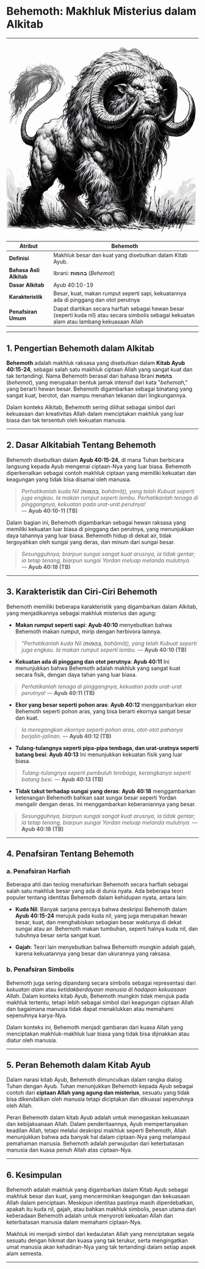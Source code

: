 # Behemoth: Makhluk Misterius dalam Alkitab

---

![Ilustrasi Gambar Makhluk Mitologi Behemoth](img/behemoth.jpg)

| **Atribut** | Behemoth |
|---|---|
| **Definisi** | Makhluk besar dan kuat yang disebutkan dalam Kitab Ayub.|
| **Bahasa Asli Alkitab**  | Ibrani: **בהמות** (*Behemot*) |
| **Dasar Alkitab** | Ayub 40:10-19 |
| **Karakteristik** | Besar, kuat, makan rumput seperti sapi, kekuatannya ada di pinggang dan otot perutnya |
| **Penafsiran Umum** | Dapat diartikan secara harfiah sebagai hewan besar (seperti kuda nil) atau secara simbolis sebagai kekuatan alam atau lambang kekuasaan Allah |

---

## 1. Pengertian Behemoth dalam Alkitab

**Behemoth** adalah makhluk raksasa yang disebutkan dalam **Kitab Ayub 40:15-24**, sebagai salah satu makhluk ciptaan Allah yang sangat kuat dan tak tertandingi. Nama Behemoth berasal dari bahasa Ibrani **בהמות** (*behemot*), yang merupakan bentuk jamak intensif dari kata "*behemah*," yang berarti hewan besar. Behemoth digambarkan sebagai binatang yang sangat kuat, berotot, dan mampu menahan tekanan dari lingkungannya.

Dalam konteks Alkitab, Behemoth sering dilihat sebagai simbol dari kekuasaan dan kreativitas Allah dalam menciptakan makhluk yang luar biasa dan tak tersentuh oleh kekuatan manusia.

---

## 2. Dasar Alkitabiah Tentang Behemoth

Behemoth disebutkan dalam **Ayub 40:15-24**, di mana Tuhan berbicara langsung kepada Ayub mengenai ciptaan-Nya yang luar biasa. Behemoth diperkenalkan sebagai contoh makhluk ciptaan yang memiliki kekuatan dan keagungan yang tidak bisa disamai oleh manusia.

> *Perhatikanlah kuda Nil (**בַּהֲמוֹת**, bahămôṯ), yang telah Kubuat seperti juga engkau. Ia makan rumput seperti lembu.*
> *Perhatikanlah tenaga di pinggangnya, kekuatan pada urat-urat perutnya!*  
> — **Ayub 40:10-11 (TB)**

Dalam bagian ini, Behemoth digambarkan sebagai hewan raksasa yang memiliki kekuatan luar biasa di pinggang dan perutnya, yang menunjukkan daya tahannya yang luar biasa. Behemoth hidup di dekat air, tidak tergoyahkan oleh sungai yang deras, dan minum dari sungai besar.

> *Sesungguhnya, biarpun sungai sangat kuat arusnya, ia tidak gentar; ia tetap tenang, biarpun sungai Yordan meluap melanda mulutnya.*  
> — **Ayub 40:18 (TB)**

---

## 3. Karakteristik dan Ciri-Ciri Behemoth

Behemoth memiliki beberapa karakteristik yang digambarkan dalam Alkitab, yang menjadikannya sebagai makhluk misterius dan agung:

- **Makan rumput seperti sapi**: **Ayub 40:10** menyebutkan bahwa Behemoth makan rumput, mirip dengan herbivora lainnya.

> *"Perhatikanlah kuda Nil (**בַּהֲמוֹת**, bahămôṯ), yang telah Kubuat seperti juga engkau. Ia makan rumput seperti lembu.*
> — **Ayub 40:10 (TB)**
  
- **Kekuatan ada di pinggang dan otot perutnya**: **Ayub 40:11** Ini menunjukkan bahwa Behemoth adalah makhluk yang sangat kuat secara fisik, dengan daya tahan yang luar biasa.

> *Perhatikanlah tenaga di pinggangnya, kekuatan pada urat-urat perutnya!*
> — **Ayub 40:11 (TB)**
  
- **Ekor yang besar seperti pohon aras**: **Ayub 40:12** menggambarkan ekor Behemoth seperti pohon aras, yang bisa berarti ekornya sangat besar dan kuat.

> *Ia meregangkan ekornya seperti pohon aras, otot-otot pahanya berjalin-jalinan.*
> — **Ayub 40:12 (TB)**
  
- **Tulang-tulangnya seperti pipa-pipa tembaga, dan urat-uratnya seperti batang besi**: **Ayub 40:13** Ini menunjukkan kekuatan fisik yang luar biasa.

> *Tulang-tulangnya seperti pembuluh tembaga, kerangkanya seperti batang besi.*
> — **Ayub 40:13 (TB)**

- **Tidak takut terhadap sungai yang deras**: **Ayub 40:18** menggambarkan ketenangan Behemoth bahkan saat sungai besar seperti Yordan mengalir dengan deras. Ini menggambarkan keberaniannya yang besar.

> *Sesungguhnya, biarpun sungai sangat kuat arusnya, ia tidak gentar; ia tetap tenang, biarpun sungai Yordan meluap melanda mulutnya.*
> — **Ayub 40:18 (TB)**

---

## 4. Penafsiran Tentang Behemoth

### a. Penafsiran Harfiah

Beberapa ahli dan teolog menafsirkan Behemoth secara harfiah sebagai salah satu makhluk besar yang ada di dunia nyata. Ada beberapa teori populer tentang identitas Behemoth dalam kehidupan nyata, antara lain:

- **Kuda Nil**: Banyak sarjana percaya bahwa deskripsi Behemoth dalam **Ayub 40:15-24** merujuk pada kuda nil, yang juga merupakan hewan besar, kuat, dan menghabiskan sebagian besar waktunya di dekat sungai atau air. Behemoth makan tumbuhan, seperti halnya kuda nil, dan tubuhnya besar serta sangat kuat.
  
- **Gajah**: Teori lain menyebutkan bahwa Behemoth mungkin adalah gajah, karena kekuatannya yang besar dan ukurannya yang raksasa.

### b. Penafsiran Simbolis

Behemoth juga sering dipandang secara simbolis sebagai representasi dari *kekuatan alam* atau *ketidakberdayaan manusia di hadapan kekuasaan Allah*. Dalam konteks kitab Ayub, Behemoth mungkin tidak merujuk pada makhluk tertentu, tetapi lebih sebagai simbol dari keagungan ciptaan Allah dan bagaimana manusia tidak dapat menaklukkan atau memahami sepenuhnya karya-Nya.

Dalam konteks ini, Behemoth menjadi gambaran dari kuasa Allah yang menciptakan makhluk-makhluk luar biasa yang tidak bisa dijinakkan atau diatur oleh manusia.

---

## 5. Peran Behemoth dalam Kitab Ayub

Dalam narasi kitab Ayub, Behemoth dimunculkan dalam rangka dialog Tuhan dengan Ayub. Tuhan menunjukkan Behemoth kepada Ayub sebagai contoh dari **ciptaan Allah yang agung dan misterius**, sesuatu yang tidak bisa dikendalikan oleh manusia tetapi diciptakan dan dikuasai sepenuhnya oleh Allah.

Peran Behemoth dalam kitab Ayub adalah untuk menegaskan kekuasaan dan kebijaksanaan Allah. Dalam penderitaannya, Ayub mempertanyakan keadilan Allah, tetapi melalui deskripsi makhluk seperti Behemoth, Allah menunjukkan bahwa ada banyak hal dalam ciptaan-Nya yang melampaui pemahaman manusia. Behemoth adalah perwujudan dari keterbatasan manusia dan kuasa penuh Allah atas ciptaan-Nya.

---

## 6. Kesimpulan

Behemoth adalah makhluk yang digambarkan dalam Kitab Ayub sebagai makhluk besar dan kuat, yang mencerminkan keagungan dan kekuasaan Allah dalam penciptaan. Meskipun identitas pastinya masih diperdebatkan, apakah itu kuda nil, gajah, atau bahkan makhluk simbolis, pesan utama dari keberadaan Behemoth adalah untuk menyoroti kekuatan Allah dan keterbatasan manusia dalam memahami ciptaan-Nya.

Makhluk ini menjadi simbol dari kedaulatan Allah yang menciptakan segala sesuatu dengan hikmat dan kuasa yang tak terukur, serta mengingatkan umat manusia akan kehadiran-Nya yang tak tertandingi dalam setiap aspek alam semesta.

---
